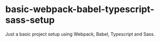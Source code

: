 # basic-webpack-babel-typescript-sass-setup

Just a basic project setup using Webpack, Babel, Typescript and Sass.
